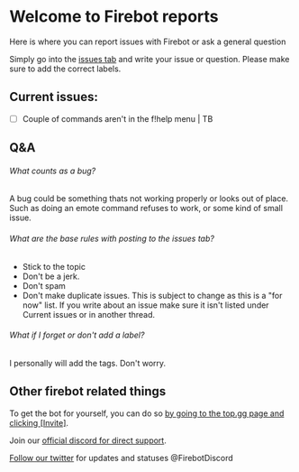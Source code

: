 # **Welcome to Firebot reports**

Here is where you can report issues with Firebot or ask a general question

Simply go into the [issues tab](https://github.com/ItsJustIce02/FirebotReports/issues) and write your issue or question.
Please make sure to add the correct labels.

## Current issues:
- [ ] Couple of commands aren't in the f!help menu | TB

## Q&A

###### What counts as a bug?
A bug could be something thats not working properly or looks out of place.
Such as doing an emote command refuses to work, or some kind of small issue.

###### What are the base rules with posting to the issues tab?
- Stick to the topic
- Don't be a jerk.
- Don't spam
- Don't make duplicate issues.
This is subject to change as this is a "for now" list.
If you write about an issue make sure it isn't listed under Current issues or in another thread.

###### What if I forget or don't add a label?
I personally will add the tags. Don't worry.

## Other firebot related things
To get the bot for yourself, you can do so [by going to the top.gg page and clicking [Invite]](https://top.gg/bot/465737273909182474).

Join our [official discord for direct support](https://discord.com/invite/NxTKzcg).

[Follow our twitter](https://twitter.com/FirebotDiscord) for updates and statuses @FirebotDiscord
